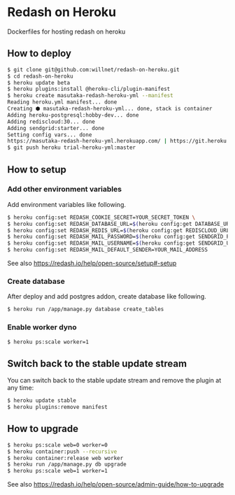 # Redash on Heroku

Dockerfiles for hosting redash on heroku

## How to deploy

```sh
$ git clone git@github.com:willnet/redash-on-heroku.git
$ cd redash-on-heroku
$ heroku update beta
$ heroku plugins:install @heroku-cli/plugin-manifest
$ heroku create masutaka-redash-heroku-yml --manifest
Reading heroku.yml manifest... done
Creating ⬢ masutaka-redash-heroku-yml... done, stack is container
Adding heroku-postgresql:hobby-dev... done
Adding rediscloud:30... done
Adding sendgrid:starter... done
Setting config vars... done
https://masutaka-redash-heroku-yml.herokuapp.com/ | https://git.heroku.com/masutaka-redash-heroku-yml.git
$ git push heroku trial-heroku-yml:master
```

## How to setup

### Add other environment variables

Add environment variables like following.

```sh
$ heroku config:set REDASH_COOKIE_SECRET=YOUR_SECRET_TOKEN \
$ heroku config:set REDASH_DATABASE_URL=$(heroku config:get DATABASE_URL)
$ heroku config:set REDASH_REDIS_URL=$(heroku config:get REDISCLOUD_URL)
$ heroku config:set REDASH_MAIL_PASSWORD=$(heroku config:get SENDGRID_PASSWORD)
$ heroku config:set REDASH_MAIL_USERNAME=$(heroku config:get SENDGRID_USERNAME)
$ heroku config:set REDASH_MAIL_DEFAULT_SENDER=YOUR_MAIL_ADDRESS
```

See also https://redash.io/help/open-source/setup#-setup

### Create database

After deploy and add postgres addon, create database like following.

```sh
$ heroku run /app/manage.py database create_tables
```

### Enable worker dyno

```sh
$ heroku ps:scale worker=1
```

## Switch back to the stable update stream

You can switch back to the stable update stream and remove the plugin at any time:

```sh
$ heroku update stable
$ heroku plugins:remove manifest
```

## How to upgrade

```sh
$ heroku ps:scale web=0 worker=0
$ heroku container:push --recursive
$ heroku container:release web worker
$ heroku run /app/manage.py db upgrade
$ heroku ps:scale web=1 worker=1
```

See also https://redash.io/help/open-source/admin-guide/how-to-upgrade

